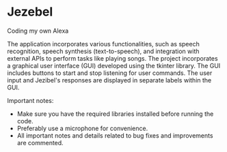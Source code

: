 # Jezebel
Coding my own Alexa




The application incorporates various functionalities, such as speech recognition, speech synthesis (text-to-speech), and integration with external APIs to perform tasks like playing songs. The project incorporates a graphical user interface (GUI) developed using the tkinter library. The GUI includes buttons to start and stop listening for user commands. The user input and Jezibel's responses are displayed in separate labels within the GUI.



Important notes:
- Make sure you have the required libraries installed before running the code.
- Preferably use a microphone for convenience.
- All important notes and details related to bug fixes and improvements are commented.
